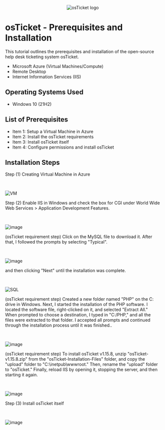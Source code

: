 <p align="center">
<img src="https://i.imgur.com/Clzj7Xs.png" alt="osTicket logo"/>
</p>

<h1>osTicket - Prerequisites and Installation</h1>
This tutorial outlines the prerequisites and installation of the open-source help desk ticketing system osTicket.<br />


- Microsoft Azure (Virtual Machines/Compute)
- Remote Desktop
- Internet Information Services (IIS)

<h2>Operating Systems Used </h2>

- Windows 10</b> (21H2)

<h2>List of Prerequisites</h2>

- Item 1: Setup a Virtual Machine in Azure
- Item 2: Install the osTicket requirements 
- Item 3: Install osTicket itself
- Item 4: Configure permissions and install osTicket

<h2>Installation Steps</h2>
<p>
 Step (1) Creating Virtual Machine in Azure
</p>
<br/>

![VM](https://github.com/user-attachments/assets/0ee67b0b-b96a-475c-879c-ef7567491309)

<p>
Step (2) Enable IIS in Windows and check the box for CGI under World Wide Web Services > Application Development Features.
</p>
<br />

![image](https://github.com/user-attachments/assets/54f8b2fc-c3d6-48b4-87f9-d4d257bdbbfe)

<p>(osTicket requirement step) Click on the MySQL file to download it. After that, I followed the prompts by selecting "Typical". 
</p>
<br/>

![image](https://github.com/user-attachments/assets/f22d4448-b57a-4a8f-b779-bb3f9a7b3852)

<p>
 and then clicking "Next" until the installation was complete.
</p>
<br/>

![SQL](https://github.com/user-attachments/assets/4585eabe-c5b3-419a-8a51-69c392355529)

<p>  
(osTicket requirement step) Created a new folder named "PHP" on the C: drive in Windows. Next, I started the installation of the PHP software. I located the software file, right-clicked on it, and selected "Extract All." When prompted to choose a destination, I typed in "C:/PHP," and all the files were extracted to that folder. I accepted all prompts and continued through the installation process until it was finished..
</p>
<br />

![image](https://github.com/user-attachments/assets/f281b579-fb4f-49ee-8fe9-edb9430f1e49)

<p>
(osTicket requirement step) To install osTicket v1.15.8, unzip "osTicket-v1.15.8.zip" from the "osTicket-Installation-Files" folder, and copy the "upload" folder to "C:\inetpub\wwwroot." Then, rename the "upload" folder to "osTicket." Finally, reload IIS by opening it, stopping the server, and then starting it again.
</p>
<br/>

![image](https://github.com/user-attachments/assets/1ae80ddc-b9eb-4ea5-a6d7-8b2d4f9bdf40)

<p>Step (3) Install osTicket itself</p>
<br/>

![image](https://github.com/user-attachments/assets/b3cd7f09-81b9-4b41-9db5-4924130d5904)





